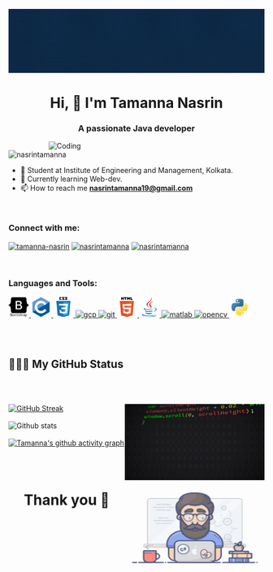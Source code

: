 [![MasterHead](https://github.com/nasrintamanna/nasrintamanna/blob/master/Untitled%20design.gif)](https://nasrintamanna.io)
<h1 align="center">Hi, 👋 I'm Tamanna Nasrin</h1>
<h3 align="center">A passionate Java developer</h3>
<img align="right" alt="Coding" width="425" src="https://media.tenor.com/S59bPkT0pqcAAAAC/programming.gif">

<p align="left"> <img src="https://komarev.com/ghpvc/?username=nasrintamanna&label=Profile%20views&color=0e75b6&style=flat" alt="nasrintamanna" /> </p>

- 🏫  Student at Institute of Engineering and Management, Kolkata.
- 🌱  Currently learning Web-dev.
- 📫  How to reach me **nasrintamanna19@gmail.com**

<br>
<h3 align="left">Connect with me:</h3>
<p align="left">
<a href="https://linkedin.com/in/tamanna-nasrin" target="blank"><img align="center" src="https://raw.githubusercontent.com/rahuldkjain/github-profile-readme-generator/master/src/images/icons/Social/linked-in-alt.svg" alt="tamanna-nasrin" height="30" width="40" /></a>
<a href="https://www.hackerrank.com/nasrintamanna" target="blank"><img align="center" src="https://raw.githubusercontent.com/rahuldkjain/github-profile-readme-generator/master/src/images/icons/Social/hackerrank.svg" alt="nasrintamanna" height="30" width="40" /></a>
<a href="https://auth.geeksforgeeks.org/user/nasrintamanna" target="blank"><img align="center" src="https://raw.githubusercontent.com/rahuldkjain/github-profile-readme-generator/master/src/images/icons/Social/geeks-for-geeks.svg" alt="nasrintamanna" height="30" width="40" /></a>
</p>

<br>
<h3 align="left">Languages and Tools:</h3>
<p align="left"> <a href="https://getbootstrap.com" target="_blank" rel="noreferrer"> <img src="https://raw.githubusercontent.com/devicons/devicon/master/icons/bootstrap/bootstrap-plain-wordmark.svg" alt="bootstrap" width="40" height="40"/> </a> <a href="https://www.cprogramming.com/" target="_blank" rel="noreferrer"> <img src="https://raw.githubusercontent.com/devicons/devicon/master/icons/c/c-original.svg" alt="c" width="40" height="40"/> </a> <a href="https://www.w3schools.com/css/" target="_blank" rel="noreferrer"> <img src="https://raw.githubusercontent.com/devicons/devicon/master/icons/css3/css3-original-wordmark.svg" alt="css3" width="40" height="40"/> </a> <a href="https://cloud.google.com" target="_blank" rel="noreferrer"> <img src="https://www.vectorlogo.zone/logos/google_cloud/google_cloud-icon.svg" alt="gcp" width="40" height="40"/> </a> <a href="https://git-scm.com/" target="_blank" rel="noreferrer"> <img src="https://www.vectorlogo.zone/logos/git-scm/git-scm-icon.svg" alt="git" width="40" height="40"/> </a> <a href="https://www.w3.org/html/" target="_blank" rel="noreferrer"> <img src="https://raw.githubusercontent.com/devicons/devicon/master/icons/html5/html5-original-wordmark.svg" alt="html5" width="40" height="40"/> </a> <a href="https://www.java.com" target="_blank" rel="noreferrer"> <img src="https://raw.githubusercontent.com/devicons/devicon/master/icons/java/java-original.svg" alt="java" width="40" height="40"/> </a> <a href="https://www.mathworks.com/" target="_blank" rel="noreferrer"> <img src="https://upload.wikimedia.org/wikipedia/commons/2/21/Matlab_Logo.png" alt="matlab" width="40" height="40"/> </a> <a href="https://opencv.org/" target="_blank" rel="noreferrer"> <img src="https://www.vectorlogo.zone/logos/opencv/opencv-icon.svg" alt="opencv" width="40" height="40"/> </a> <a href="https://www.python.org" target="_blank" rel="noreferrer"> <img src="https://raw.githubusercontent.com/devicons/devicon/master/icons/python/python-original.svg" alt="python" width="40" height="40"/> </a> </p>


<br>
<br>

## 💁🏻‍♀️  My GitHub Status

<br>
<br>


<a href=""><img src="https://github.com/nasrintamanna/nasrintamanna/blob/main/giphy.gif" align="right" width="275" height="150" /></a>
[![GitHub Streak](http://github-readme-streak-stats.herokuapp.com?user=nasrintamanna&theme=tokyonight&hide_border=true)](https://git.io/streak-stats)
<br>
<br>
![Github stats](https://github-readme-stats-sigma-five.vercel.app/api?username=nasrintamanna&theme=tokyonight&show_icons=true&count_private=true)
<a href=""><img src="https://github.com/nasrintamanna/nasrintamanna/blob/main/tenor.gif" align="right" width="275rem" height="175rem" /></a>
<br>
<br>
[![Tamanna's github activity graph](https://github-readme-activity-graph.vercel.app/graph?username=nasrintamanna&theme=react-dark)](https://github.com/nasrintamanna/github-readme-activity-graph)

<br>
<br>
<h1 align="center">Thank you 🙏</h1>
